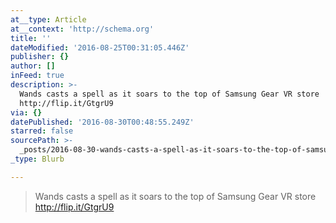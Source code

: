 ```yaml
---
at__type: Article
at__context: 'http://schema.org'
title: ''
dateModified: '2016-08-25T00:31:05.446Z'
publisher: {}
author: []
inFeed: true
description: >-
  Wands casts a spell as it soars to the top of Samsung Gear VR store
  http://flip.it/GtgrU9
via: {}
datePublished: '2016-08-30T00:48:55.249Z'
starred: false
sourcePath: >-
  _posts/2016-08-30-wands-casts-a-spell-as-it-soars-to-the-top-of-samsung-gear-v.md
_type: Blurb

---
```

> Wands casts a spell as it soars to the top of Samsung Gear VR store http://flip.it/GtgrU9